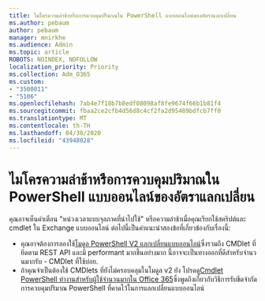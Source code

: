 ```yaml
---
title: ไมโครความล่าช้าหรือการควบคุมปริมาณใน PowerShell แบบออนไลน์ของอัตราแลกเปลี่ยน
ms.author: pebaum
author: pebaum
manager: mnirkhe
ms.audience: Admin
ms.topic: article
ROBOTS: NOINDEX, NOFOLLOW
localization_priority: Priority
ms.collection: Adm_O365
ms.custom:
- "3500011"
- "5106"
ms.openlocfilehash: 7ab4e7f18b7b8edf08098af8fe9674f66b1b81f4
ms.sourcegitcommit: fbaa2ce2cfb4d56d8c4cf2fa2d95489bdfcb7ff0
ms.translationtype: MT
ms.contentlocale: th-TH
ms.lasthandoff: 04/30/2020
ms.locfileid: "43948028"
---
```

# <a name="micro-delays-or-throttling-in-exchange-online-powershell"></a>ไมโครความล่าช้าหรือการควบคุมปริมาณใน PowerShell แบบออนไลน์ของอัตราแลกเปลี่ยน

คุณอาจเห็นคําเตือน "หน่วงเวลาแบบจุลภาคที่นําไปใช้" หรือความล่าช้าเมื่อคุณเรียกใช้สคริปต์และ cmdlet ใน Exchange แบบออนไลน์ ต่อไปนี้เป็นคําแนะนําสองข้อที่เกี่ยวข้องกับเรื่องนี้:

- คุณอาจต้องการลองใช้[โมดูล PowerShell V2 แลกเปลี่ยนแบบออนไลน์](https://docs.microsoft.com/powershell/exchange/exchange-online/exchange-online-powershell-v2/exchange-online-powershell-v2?view=exchange-ps)ซึ่งรวมถึง CMDlet ที่ยึดตาม REST API และมี performant มากขึ้นอย่างมาก นี้อาจจะเป็นทางออกที่ดีสําหรับจํานวนมากรับ - CMDlet ที่ใช้บ่อย.
- ถ้าคุณจําเป็นต้องใช้ CMDlets ที่ยังไม่ครอบคลุมในโมดูล v2 ยัง โปรดดู[Cmdlet PowerShell ทํางานสําหรับผู้ใช้จํานวนมากใน Office 365](https://techcommunity.microsoft.com/t5/exchange-team-blog/updated-running-powershell-cmdlets-for-large-numbers-of-users-in/ba-p/1000628#)ซึ่งพูดถึงเกี่ยวกับวิธีการรับขีดจํากัดการควบคุมปริมาณ PowerShell ที่คาดไว้ในการแลกเปลี่ยนแบบออนไลน์
